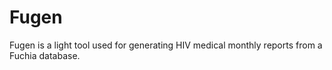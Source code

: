 Fugen
=====

Fugen is a light tool used for generating HIV medical monthly reports from a Fuchia database.
